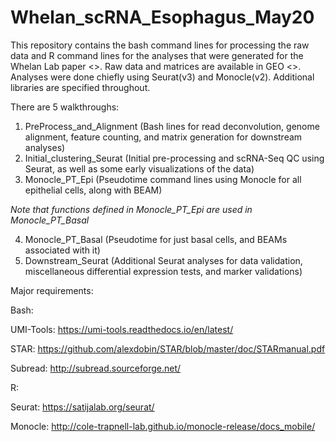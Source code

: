 # Whelan_scRNA_Esophagus_May20
This repository contains the bash command lines for processing the raw data and R command lines for the analyses that were generated for the Whelan Lab paper <>. Raw data and matrices are available in GEO <>.
Analyses were done chiefly using Seurat(v3) and Monocle(v2). Additional libraries are specified throughout. 

There are 5 walkthroughs:
1. PreProcess_and_Alignment (Bash lines for read deconvolution, genome alignment, feature counting, and matrix generation for downstream analyses)
2. Initial_clustering_Seurat (Initial pre-processing and scRNA-Seq QC using Seurat, as well as some early visualizations of the data)
3. Monocle_PT_Epi (Pseudotime command lines using Monocle for all epithelial cells, along with BEAM)

*Note that functions defined in Monocle_PT_Epi are used in Monocle_PT_Basal*

4. Monocle_PT_Basal (Pseudotime for just basal cells, and BEAMs associated with it)
5. Downstream_Seurat (Additional Seurat analyses for data validation, miscellaneous differential expression tests, and marker validations)

Major requirements: 

Bash: 

UMI-Tools: https://umi-tools.readthedocs.io/en/latest/

STAR: https://github.com/alexdobin/STAR/blob/master/doc/STARmanual.pdf

Subread: http://subread.sourceforge.net/

R: 

Seurat: https://satijalab.org/seurat/

Monocle: http://cole-trapnell-lab.github.io/monocle-release/docs_mobile/
